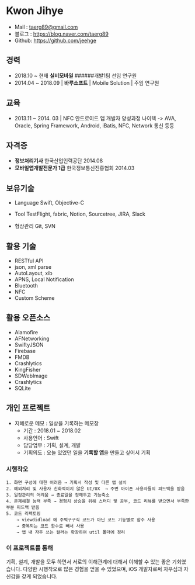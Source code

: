 
# Kwon Jihye 


- Mail : taerg89@gmail.com
- 블로그 : https://blog.naver.com/taerg89
- Github: https://github.com/jeehge

  

## 경력


- 2018.10 ~ 현재 **실비모바일** ######개발1팀 선임 연구원
- 2014.04 ~ 2018.09 |   **바루소프트**   |   Mobile Solution |   주임 연구원


  
## 교육


- 2013.11 ~ 2014. 03 | NFC 안드로이드 앱 개발자 양성과정 나이텍 -> AVA, Oracle, Spring Framework, Android, iBatis, NFC, Network 통신 등등



  

## 자격증


- **정보처리기사**  한국산업인력공단    2014.08
- **모바일앱개발전문가 1급**    한국정보통신진흥협회  2014.03



  

## 보유기술

- Language
    Swift, Objective-C 

- Tool
    TestFlight, fabric, Notion, Sourcetree, JIRA, Slack

- 형상관리
    Git, SVN
    

      
## 활용 기술


- RESTful API
- json, xml parse
- AutoLayout, xib
- APNS, Local Notification
- Bluetooth
- NFC
- Custom Scheme

  

## 활용 오픈소스


- Alamofire
- AFNetworking
- SwiftyJSON
- Firebase
- FMDB
- Crashlytics
- KingFisher
- SDWebImage
- Crashlytics
- SQLite


  
## **개인 프로젝트**


- 지혜로운 메모 : 일상을 기록하는 메모장
    - 기간 : 2018.01 ~ 2018.02
    - 사용언어 : Swift
    - 담당업무 : 기획, 설계, 개발
    - 기획의도 : 오늘 있었던 일을 **기록할 앱**을 만들고 싶어서 기획


### 시행착오

    1. 화면 구성에 대한 어려움 → 기획서 작성 및 다른 앱 설치
    2. 예외처리 및 사용자 친화적이지 않은 UI/UX  → 주변 아이폰 사용자들의 피드백을 받음
    3. 일정관리의 어려움 → 종료일을 정해두고 기능축소
    4. 문제해결 능력 부족 → 경험치 상승을 위해 스터디 및 공부, 코드 리뷰를 받으면서 부족한 부분 피드백 받음
    5. 코드 리펙토링 
        → viewdidload 에 주먹구구식 코드가 아닌 코드 기능별로 함수 사용 
        → 중복되는 코드 함수로 빼서 사용 
        → 앱 내 자주 쓰는 컬러는 확장하여 util 폴더에 정리 

### 이 프로젝트를 통해

기획, 설계, 개발을 모두 하면서 서로의 이해관계에 대해서 이해할 수 있는 좋은 기회였습니다. 다양한 시행착오로 많은 경험을 얻을 수 있었으며, iOS 개발자로써 자부심과 자신감을 갖게 되었습니다.
